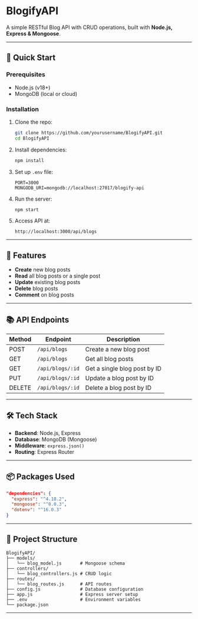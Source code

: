# **BlogifyAPI**  
A simple RESTful Blog API with CRUD operations, built with **Node.js, Express & Mongoose**.  

---  

## **🚀 Quick Start**  

### **Prerequisites**  
- Node.js (v18+)  
- MongoDB (local or cloud)  

### **Installation**  
1. Clone the repo:  
   ```sh
   git clone https://github.com/yourusername/BlogifyAPI.git
   cd BlogifyAPI
   ```  
2. Install dependencies:  
   ```sh
   npm install
   ```  
3. Set up `.env` file:  
   ```env
   PORT=3000
   MONGODB_URI=mongodb://localhost:27017/blogify-api
   ```  
4. Run the server:  
   ```sh
   npm start
   ```  
5. Access API at:  
   ```
   http://localhost:3000/api/blogs
   ```  

---  

## **📌 Features**  
- **Create** new blog posts  
- **Read** all blog posts or a single post  
- **Update** existing blog posts  
- **Delete** blog posts  
- **Comment** on blog posts  

---  

## **📚 API Endpoints**  

| Method | Endpoint         | Description                   |
|--------|-----------------|-------------------------------|
| POST   | `/api/blogs`     | Create a new blog post       |
| GET    | `/api/blogs`     | Get all blog posts           |
| GET    | `/api/blogs/:id` | Get a single blog post by ID |
| PUT    | `/api/blogs/:id` | Update a blog post by ID     |
| DELETE | `/api/blogs/:id` | Delete a blog post by ID     |

---  

## **🛠️ Tech Stack**  
- **Backend**: Node.js, Express  
- **Database**: MongoDB (Mongoose)  
- **Middleware**: `express.json()`  
- **Routing**: Express Router  

---  

## **📦 Packages Used**  
```json
"dependencies": {
  "express": "^4.18.2",
  "mongoose": "^8.0.3",
  "dotenv": "^16.0.3"
}
```  

---  

## **🔧 Project Structure**  
```
BlogifyAPI/
├── models/
│   └── blog_model.js       # Mongoose schema
├── controllers/
│   └── blog_controllers.js # CRUD logic
├── routes/
│   └── blog_routes.js      # API routes
├── config.js               # Database configuration
├── app.js                  # Express server setup
├── .env                    # Environment variables
└── package.json
```  

---  